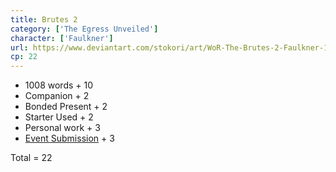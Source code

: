 ```yaml
---
title: Brutes 2
category: ['The Egress Unveiled']
character: ['Faulkner']
url: https://www.deviantart.com/stokori/art/WoR-The-Brutes-2-Faulkner-1125567254
cp: 22
---
```


- 1008 words + 10
- Companion + 2
- Bonded Present + 2
- Starter Used + 2
- Personal work + 3
- [Event Submission](https://wor-keeper.com/submissions/view/25020) + 3

Total = 22
